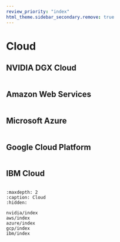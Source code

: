 ```yaml
---
review_priority: "index"
html_theme.sidebar_secondary.remove: true
---
```


# Cloud

## NVIDIA DGX Cloud

```{include} ../_includes/menus/nvidia.md

```

## Amazon Web Services

```{include} ../_includes/menus/aws.md

```

## Microsoft Azure

```{include} ../_includes/menus/azure.md

```

## Google Cloud Platform

```{include} ../_includes/menus/gcp.md

```

## IBM Cloud

```{include} ../_includes/menus/ibm.md

```

```{toctree}
:maxdepth: 2
:caption: Cloud
:hidden:

nvidia/index
aws/index
azure/index
gcp/index
ibm/index
```

